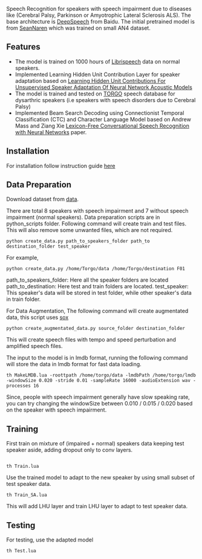 Speech Recognition for speakers with speech impairment due to diseases like (Cerebral Palsy, Parkinson or Amyotrophic Lateral Sclerosis ALS). The base architecture is [DeepSpeech](http://arxiv.org/pdf/1512.02595v1.pdf) from Baidu. The initial pretrained model is from [SeanNaren](https://github.com/SeanNaren/deepspeech.torch.git) which was trained on small AN4 dataset. 

## Features
* The model is trained on 1000 hours of [Librispeech](http://www.danielpovey.com/files/2015_icassp_librispeech.pdf) data on normal speakers.
* Implemented Learning Hidden Unit Contribution Layer for speaker adaptation based on [Learning Hidden Unit Contributions For Unsupervised Speaker Adaptation Of Neural Network Acoustic Models](http://homepages.inf.ed.ac.uk/srenals/ps-slt14.pdf)
* The model is trained and tested on [TORGO](http://dl.acm.org/citation.cfm?id=2423820) speech database for dysarthric speakers (i.e speakers with speech disorders due to Cerebral Palsy) 
* Implemented Beam Search Decoding using Connectionist Temporal Classification (CTC) and Character Language Model based on Andrew Mass and Ziang Xie [Lexicon-Free Conversational Speech Recognition with Neural Networks](http://ai.stanford.edu/~amaas/papers/ctc_clm_naacl_2015.pdf) paper.

## Installation

For installation follow instruction guide [here](https://github.com/SeanNaren/deepspeech.torch.git)

## Data Preparation

Download dataset from [data](http://www.cs.toronto.edu/~complingweb/data/TORGO/torgo.html).

There are total 8 speakers with speech impairment and 7 without speech impairment (normal speakers). Data preparation scripts are in python_scripts folder. Following command will create train and test files. This will also remove some unwanted files, which are not required.

```
python create_data.py path_to_speakers_folder path_to destination_folder test_speaker
```
For example,
```
python create_data.py /home/Torgo/data /home/Torgo/destination F01
```
path_to_speakers_folder: Here all the speaker folders are located
path_to_destination: Here test and train folders are located.
test_speaker: This speaker's data will be stored in test folder, while other speaker's data in train folder.

For Data Augmentation,
The following command will create augmentated data, this script uses [sox](http://sox.sourceforge.net/) 

```
python create_augmentated_data.py source_folder destination_folder 
```
This will create speech files with tempo and speed perturbation and amplified speech files.

The input to the model is in lmdb format, running the following command will store the data in lmdb format for fast data loading.

```
th MakeLMDB.lua -roottpath /home/torgo/data -lmdbPath /home/torgo/lmdb -windowSize 0.020 -stride 0.01 -sampleRate 16000 -audioExtension wav -processes 16 
```

Since, people with speech impairment generally have slow speaking rate, you can try changing the windowSize between 0.010 / 0.015 / 0.020 based on the speaker with speech impairment. 

## Training

First train on mixture of (impaired + normal) speakers data keeping test speaker aside, adding dropout only to conv layers.
```

th Train.lua

```
Use the trained model to adapt to the new speaker by using small subset of test speaker data.

```
th Train_SA.lua 

```
This will add LHU layer and train LHU layer to adapt to test speaker data.

## Testing

For testing, use the adapted model

```
th Test.lua

```



